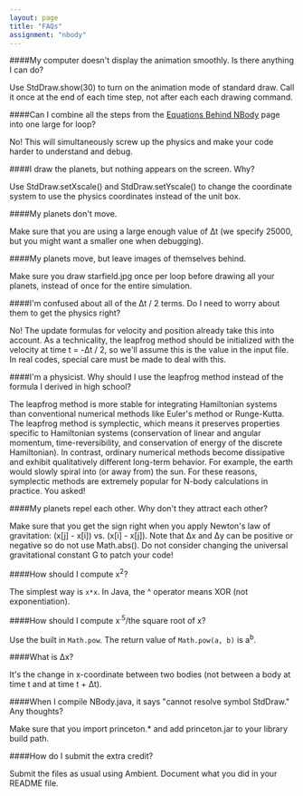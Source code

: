 ```yaml
---
layout: page
title: "FAQs"
assignment: "nbody"
---
```


####My computer doesn't display the animation smoothly. Is there anything I can do? 

Use StdDraw.show(30) to turn on the animation mode of standard draw. Call it once at the end of each time step, not after each each drawing command.

####Can I combine all the steps from the [Equations Behind NBody](/nbody/1-physics) page into one large for loop?

No! This will simultaneously screw up the physics and make your code harder to understand and debug.

####I draw the planets, but nothing appears on the screen. Why? 

Use StdDraw.setXscale() and StdDraw.setYscale() to change the coordinate system to use the physics coordinates instead of the unit box.

####My planets don't move. 

Make sure that you are using a large enough value of Δt (we specify 25000, but you might want a smaller one when debugging).

####My planets move, but leave images of themselves behind.

Make sure you draw starfield.jpg once per loop before drawing all your planets, instead of once for the entire simulation.

####I'm confused about all of the Δt / 2 terms. Do I need to worry about them to get the physics right? 

No! The update formulas for velocity and position already take this into account. As a technicality, the leapfrog method should be initialized with the velocity at time t = -Δt / 2, so we'll assume this is the value in the input file. In real codes, special care must be made to deal with this.

####I'm a physicist. Why should I use the leapfrog method instead of the formula I derived in high school? 

The leapfrog method is more stable for integrating Hamiltonian systems than conventional numerical methods like Euler's method or Runge-Kutta. The leapfrog method is symplectic, which means it preserves properties specific to Hamiltonian systems (conservation of linear and angular momentum, time-reversibility, and conservation of energy of the discrete Hamiltonian). In contrast, ordinary numerical methods become dissipative and exhibit qualitatively different long-term behavior. For example, the earth would slowly spiral into (or away from) the sun. For these reasons, symplectic methods are extremely popular for N-body calculations in practice. You asked!

####My planets repel each other. Why don't they attract each other? 

Make sure that you get the sign right when you apply Newton's law of gravitation: (x[j] - x[i]) vs. (x[i] - x[j]). Note that Δx and Δy can be positive or negative so do not use Math.abs(). Do not consider changing the universal gravitational constant G to patch your code!

####How should I compute x<sup>2</sup>? 

The simplest way is <code>x*x</code>. In Java, the ^ operator means XOR (not exponentiation).

####How should I compute x<sup>.5</sup>/the square root of x? 

Use the built in <code>Math.pow</code>. The return value of <code>Math.pow(a, b)</code> is a<sup>b</sup>.

####What is Δx? 

It's the change in x-coordinate between two bodies (not between a body at time t and at time t + Δt).

####When I compile NBody.java, it says "cannot resolve symbol StdDraw." Any thoughts? 

Make sure that you import princeton.* and add princeton.jar to your library build path.

####How do I submit the extra credit? 

Submit the files as usual using Ambient. Document what you did in your README file.